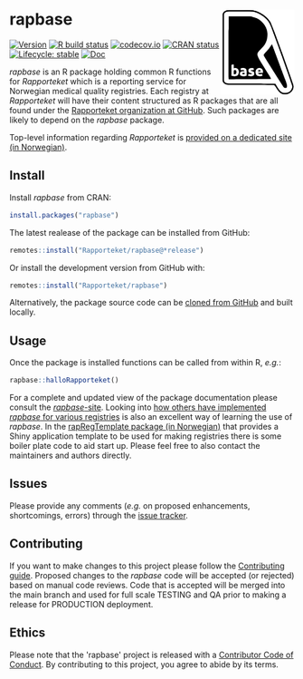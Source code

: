 # rapbase <img src="man/figures/logo.svg" align="right" height="150" />

<!-- badges: start -->
[![Version](https://img.shields.io/github/v/release/rapporteket/rapbase?sort=semver)](https://github.com/rapporteket/rapbase/releases)
[![R build status](https://github.com/Rapporteket/rapbase/workflows/R-CMD-check/badge.svg)](https://github.com/Rapporteket/rapbase/actions)
[![codecov.io](https://codecov.io/github/Rapporteket/rapbase/rapbase.svg?branch=rel)](https://codecov.io/github/Rapporteket/rapbase?branch=rel)
[![CRAN status](https://www.r-pkg.org/badges/version/rapbase)](https://CRAN.R-project.org/package=rapbase)
[![Lifecycle: stable](https://img.shields.io/badge/lifecycle-stable-green.svg)](https://www.tidyverse.org/lifecycle/#stable)
[![Doc](https://img.shields.io/badge/Doc--grey.svg)](https://rapporteket.github.io/rapbase/)
<!-- badges: end -->

*rapbase* is an R package holding common R functions for *Rapporteket* which is a reporting service for Norwegian medical quality registries. Each registry at *Rapporteket* will have their content structured as R packages that are all found under the [Rapporteket organization at GitHub](https://github.com/Rapporteket). Such packages are likely to depend on the *rapbase* package.

Top-level information regarding *Rapporteket* is [provided on a dedicated site (in Norwegian)](https://rapporteket.github.io/rapporteket).

## Install
Install *rapbase* from CRAN:
```r
install.packages("rapbase")
```

The latest realease of the package can be installed from GitHub:
```r
remotes::install("Rapporteket/rapbase@*release")
```

Or install the development version from GitHub with:
```r
remotes::install("Rapporteket/rapbase")
```
Alternatively, the package source code can be [cloned from GitHub](https://github.com/Rapporteket/rapbase) and built locally. 

## Usage
Once the package is installed functions can be called from within R, *e.g.*:
```r
rapbase::halloRapporteket()
```
For a complete and updated view of the package documentation please consult the [*rapbase*-site](https://rapporteket.github.io/rapbase/index.html). Looking into [how others have implemented *rapbase* for various registries](https://github.com/Rapporteket) is also an excellent way of learning the use of *rapbase*. In the [rapRegTemplate package (in Norwegian)](https://github.com/Rapporteket/rapRegTemplate) that provides a Shiny application template to be used for making registries there is some boiler plate code to aid start up. Please feel free to also contact the maintainers and authors directly. 

## Issues
Please provide any comments (*e.g.* on proposed enhancements, shortcomings, errors) through the [issue tracker](https://github.com/Rapporteket/rapbase/issues).

## Contributing
If you want to make changes to this project please follow the [Contributing guide](https://rapporteket.github.io/rapbase/CONTRIBUTING.html). Proposed changes to the *rapbase* code will be accepted (or rejected) based on manual code reviews. Code that is accepted will be merged into the main branch and used for full scale TESTING and QA prior to making a release for PRODUCTION deployment.

## Ethics
Please note that the 'rapbase' project is released with a
[Contributor Code of Conduct](http://rapporteket.github.io/rapbase/CODE_OF_CONDUCT.html).
By contributing to this project, you agree to abide by its terms.
